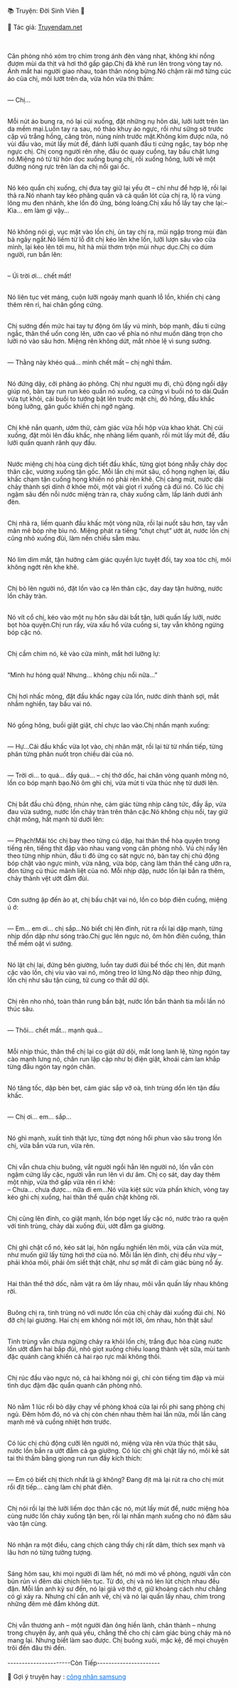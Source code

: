 📚 Truyện: Đời Sinh Viên 🔞
<br>
<p>📖 Tác giả: <a href="https://truyendam.net" target="_blank" title="Truyện sex người lớn, truyện 18+ tại Truyendam.net">Truyendam.net</a></p>
<br></br>
Căn phòng nhỏ xóm trọ chìm trong ánh đèn vàng nhạt, không khí nồng đượm mùi da thịt và hơi thở gấp gáp.Chị đã khẽ run lên trong vòng tay nó. Ánh mắt hai người giao nhau, toàn thân nóng bừng.Nó chậm rãi mở từng cúc áo của chị, môi lướt trên da, vừa hôn vừa thì thầm:<br></br>

— Chị…<br></br>

Mỗi nút áo bung ra, nó lại cúi xuống, đặt những nụ hôn dài, lưỡi lướt trên làn da mềm mại.Luồn tay ra sau, nó tháo khuy áo ngực, rồi như sững sờ trước cặp vú trắng hồng, căng tròn, núng nính trước mặt.Không kìm được nữa, nó vùi đầu vào, mút lấy mút để, đánh lưỡi quanh đầu ti cứng ngắc, tay bóp nhẹ ngực chị. Chị cong người rên nhẹ, đầu óc quay cuồng, tay bấu chặt lưng nó.Miệng nó từ từ hôn dọc xuống bụng chị, rồi xuống hông, lưỡi vẽ một đường nóng rực trên làn da chị nổi gai ốc.<br></br>


Nó kéo quần chị xuống, chị đưa tay giữ lại yếu ớt – chỉ như để hợp lệ, rồi lại thả ra.Nó nhanh tay kéo phăng quần và cả quần lót của chị ra, lộ ra vùng lông mu đen nhánh, khe lồn đỏ ửng, bóng loáng.Chị xấu hổ lấy tay che lại:– Kìa… em làm gì vậy…<br></br>


Nó không nói gì, vục mặt vào lồn chị, ủn tay chị ra, mũi ngập trong mùi đàn bà ngây ngất.Nó liếm từ lỗ đít chị kéo lên khe lồn, lưỡi lượn sâu vào cửa mình, lại kéo lên tới mu, hít hà mùi thơm trộn mùi nhục dục.Chị co dúm người, run bắn lên:<br></br>

– Úi trời ơi… chết mất!<br></br>

Nó liên tục vét máng, cuộn lưỡi ngoáy mạnh quanh lỗ lồn, khiến chị càng thêm rên rỉ, hai chân gồng cứng.<br></br>

Chị sướng đến mức hai tay tự động ôm lấy vú mình, bóp mạnh, đầu ti cứng ngắc, thân thể uốn cong lên, ưỡn cao về phía nó như muốn dâng trọn cho lưỡi nó vào sâu hơn. Miệng rên không dứt, mắt nhòe lệ vì sung sướng.<br></br>

— Thằng này khéo quá… mình chết mất – chị nghĩ thầm.<br></br>

Nó đứng dậy, cởi phăng áo phông. Chị như người mụ đi, chủ động ngồi dậy giúp nó, bàn tay run run kéo quần nó xuống, cạ cứng vì buồi nó to dài.Quần vừa tụt khỏi, cái buồi to tướng bật lên trước mặt chị, đỏ hồng, đầu khấc bóng lưỡng, gân guốc khiến chị ngỡ ngàng.<br></br>

Chị khẽ nắn quanh, ướm thử, cảm giác vừa hồi hộp vừa khao khát. Chị cúi xuống, đặt môi lên đầu khấc, nhẹ nhàng liếm quanh, rồi mút lấy mút để, đầu lưỡi quấn quanh rãnh quy đầu.<br></br>


Nước miệng chị hòa cùng dịch tiết đầu khấc, từng giọt bóng nhẫy chảy dọc thân cặc, vương xuống tận gốc. Mỗi lần chị mút sâu, cổ họng nghẹn lại, đầu khấc chạm tận cuống họng khiến nó phải rên khẽ. Chị càng mút, nước dãi chảy thành sợi dính ở khóe môi, một vài giọt rỉ xuống cả đùi nó. Có lúc chị ngậm sâu đến nỗi nước miệng tràn ra, chảy xuống cằm, lấp lánh dưới ánh đèn.<br></br>


Chị nhả ra, liếm quanh đầu khấc một vòng nữa, rồi lại nuốt sâu hơn, tay vẫn mân mê bóp nhẹ bìu nó. Miệng phát ra tiếng “chụt chụt” ướt át, nước lồn chị cũng nhỏ xuống đùi, làm nền chiếu sẫm màu.<br></br>

Nó lim dim mắt, tận hưởng cảm giác quyền lực tuyệt đối, tay xoa tóc chị, môi không ngớt rên khe khẽ.<br></br>

Chị bò lên người nó, đặt lồn vào cạ lên thân cặc, day day tận hưởng, nước lồn chảy tràn.<br></br>


Nó vít cổ chị, kéo vào một nụ hôn sâu dài bất tận, lưỡi quấn lấy lưỡi, nước bọt hòa quyện.Chị run rẩy, vừa xấu hổ vừa cuồng si, tay vẫn không ngừng bóp cặc nó.<br></br>


Chị cầm chim nó, kê vào cửa mình, mắt hơi lưỡng lự:<br></br>

“Mình hư hỏng quá! Nhưng… không chịu nổi nữa…”<br></br>

Chị hơi nhấc mông, đặt đầu khấc ngay cửa lồn, nước dính thành sợi, mắt nhắm nghiền, tay bấu vai nó.<br></br>

Nó gồng hông, buồi giật giật, chỉ chực lao vào.Chị nhấn mạnh xuống:<br></br>

— Hự…Cái đầu khấc vừa lọt vào, chị nhăn mặt, rồi lại từ từ nhấn tiếp, từng phân từng phân nuốt trọn chiều dài của nó.<br></br>

— Trời ơi… to quá… đầy quá… – chị thở dốc, hai chân vòng quanh mông nó, lồn co bóp mạnh bạo.Nó ôm ghì chị, vừa mút ti vừa thúc nhẹ từ dưới lên.<br></br>

Chị bắt đầu chủ động, nhún nhẹ, cảm giác từng nhịp căng tức, đầy ắp, vừa đau vừa sướng, nước lồn chảy tràn trên thân cặc.Nó không chịu nổi, tay giữ chặt mông, hất mạnh từ dưới lên:<br></br>

— Phạch!Mái tóc chị bay theo từng cú dập, hai thân thể hòa quyện trong tiếng rên, tiếng thịt đập vào nhau vang vọng căn phòng nhỏ. Vú chị nẩy lên theo từng nhịp nhún, đầu ti đỏ ửng cọ sát ngực nó, bàn tay chị chủ động bóp chặt vào ngực mình, vừa nâng, vừa bóp, càng làm thân thể càng ưỡn ra, đón từng cú thúc mãnh liệt của nó. Mỗi nhịp dập, nước lồn lại bắn ra thêm, chảy thành vệt ướt đẫm đùi.<br></br>

Cơn sướng ập đến ào ạt, chị bấu chặt vai nó, lồn co bóp điên cuồng, miệng ú ớ:<br></br>

— Em… em ơi… chị sắp…Nó biết chị lên đỉnh, rút ra rồi lại dập mạnh, từng nhịp dồn dập như sóng trào.Chị gục lên ngực nó, ôm hôn điên cuồng, thân thể mềm oặt vì sướng.<br></br>

Nó lật chị lại, đứng bên giường, luồn tay dưới đùi bế thốc chị lên, đút mạnh cặc vào lồn, chị víu vào vai nó, mông treo lơ lửng.Nó dập theo nhịp đứng, lồn chị như sâu tận cùng, tử cung co thắt dữ dội.<br></br>

Chị rên nho nhỏ, toàn thân rung bần bật, nước lồn bắn thành tia mỗi lần nó thúc sâu.<br></br>

— Thôi… chết mất… mạnh quá…<br></br>

Mỗi nhịp thúc, thân thể chị lại co giật dữ dội, mắt long lanh lệ, từng ngón tay cào mạnh lưng nó, chân run lập cập như bị điện giật, khoái cảm lan khắp từng đầu ngón tay ngón chân.<br></br>

Nó tăng tốc, dập bèn bẹt, cảm giác sắp vỡ oà, tinh trùng dồn lên tận đầu khấc.<br></br>

— Chị ơi… em… sắp…<br></br>

Nó ghì mạnh, xuất tinh thật lực, từng đợt nóng hổi phun vào sâu trong lồn chị, vừa bắn vừa run, vừa rên.<br></br>

Chị vẫn chưa chịu buông, vắt người ngồi hẳn lên người nó, lồn vẫn còn ngậm cứng lấy cặc, người vẫn run lên vì dư âm. Chị cọ sát, day day thêm một nhịp, vừa thở gấp vừa rên rỉ khẽ:<br>
– Chưa… chưa được… nữa đi em…Nó vừa kiệt sức vừa phấn khích, vòng tay kéo ghì chị xuống, hai thân thể quấn chặt không rời.<br></br>

Chị cũng lên đỉnh, co giật mạnh, lồn bóp ngẹt lấy cặc nó, nước trào ra quện với tinh trùng, chảy dài xuống đùi, ướt đẫm ga giường.<br></br>

Chị ghì chặt cổ nó, kéo sát lại, hôn ngấu nghiến lên môi, vừa cắn vừa mút, như muốn giữ lấy từng hơi thở của nó. Mỗi lần lên đỉnh, chị đều như vậy – phải khóa môi, phải ôm siết thật chặt, như sợ mất đi cảm giác bùng nổ ấy.<br></br>

Hai thân thể thở dốc, nằm vật ra ôm lấy nhau, môi vẫn quấn lấy nhau không rời.<br></br>

Buông chị ra, tinh trùng nó với nước lồn của chị chảy dài xuống đùi chị. Nó đỡ chị lại giường. Hai chị em không nói một lời, ôm nhau, hôn thật sâu!<br></br>

Tinh trùng vẫn chưa ngừng chảy ra khỏi lồn chị, trắng đục hòa cùng nước lồn ướt đẫm hai bắp đùi, nhỏ giọt xuống chiếu loang thành vệt sữa, mùi tanh đặc quánh càng khiến cả hai rạo rực mãi không thôi.<br></br>


Chị rúc đầu vào ngực nó, cả hai không nói gì, chỉ còn tiếng tim đập và mùi tình dục đậm đặc quẩn quanh căn phòng nhỏ.<br></br>


Nó nằm 1 lúc rồi bò dậy chạy về phòng khoá cửa lại rồi phi sang phòng chị ngủ. Đêm hôm đó, nó và chị còn chén nhau thêm hai lần nữa, mỗi lần càng mạnh mẽ và cuồng nhiệt hơn trước.<br></br>

Có lúc chị chủ động cưỡi lên người nó, miệng vừa rên vừa thúc thật sâu, nước lồn bắn ra ướt đẫm cả ga giường. Có lúc chị ghì chặt lấy nó, môi kề sát tai thì thầm bằng giọng run run đầy kích thích:<br></br>

— Em có biết chị thích nhất là gì không? Đang địt mà lại rút ra cho chị mút rồi địt tiếp… càng làm chị phát điên.<br></br>


Chị nói rồi lại thè lưỡi liếm dọc thân cặc nó, mút lấy mút để, nước miệng hòa cùng nước lồn chảy xuống tận bẹn, rồi lại nhấn mạnh xuống cho nó đâm sâu vào tận cùng.<br></br>


Nó nhận ra một điều, càng chịch càng thấy chị rất dâm, thích sex mạnh và lâu hơn nó từng tưởng tượng. <br></br>

Sáng hôm sau, khi mọi người đi làm hết, nó mới mò về phòng, người vẫn còn bủn rủn vì đêm dài chịch liên tục. Từ đó, chị và nó lén lút chịch nhau đều đặn. Mỗi lần anh kỹ sư đến, nó lại giả vờ thờ ơ, giữ khoảng cách như chẳng có gì xảy ra. Nhưng chỉ cần anh về, chị và nó lại quấn lấy nhau, chìm trong những đêm mê đắm không dứt.<br></br>

Chị vẫn thương anh – một người đàn ông hiền lành, chân thành – nhưng trong chuyện ấy, anh quá yếu, chẳng thể cho chị cảm giác bùng cháy mà nó mang lại. Nhưng biết làm sao được. Chị buông xuôi, mặc kệ, để mọi chuyện trôi đến đâu thì đến.
<br></br>
----------------------Còn Tiếp----------------------
<p>
  📢 Gợi ý truyện hay : 
  <a href="https://truyendam.net/truyen/cong-nhan-samsung" 
     target="_blank" 
     title="Truyện sex người lớn, truyện 18+ tại Truyendam.net"
     style="text-decoration: underline; color: #0070f3;"
  >
    công nhân samsung
  </a>
</p>
<!-- truyện sex đời sinh viên, truyện sex xóm trọ, sinh viên địt chị hàng xóm, vợ bạn bị hiếp, truyện 18+, truyện sex loạn luân, truyện sex thực tế, truyện sex ngoại tình, chị dâu đụ em chồng, truyện sex người lớn, sex Việt Nam, Truyendam.net, truyện sex cực mạnh, truyện sex dài tập, truyện sex hấp dẫn, truyện sex mới nhất, Truyendam flagship -->
